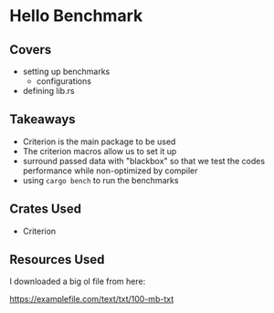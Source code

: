 # Hello Benchmark
## Covers
- setting up benchmarks
    - configurations
- defining lib.rs
## Takeaways
- Criterion is the main package to be used
- The criterion macros allow us to set it up
- surround passed data with "blackbox" so that we test the codes performance while non-optimized by compiler
- using ```cargo bench``` to run the benchmarks
## Crates Used
- Criterion
## Resources Used
I downloaded a big ol file from here:

https://examplefile.com/text/txt/100-mb-txt